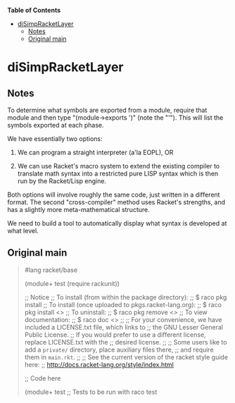 **Table of Contents**

  - [diSimpRacketLayer](#disimpracketlayer)
    - [Notes](#notes)
    - [Original main](#original-main)

<!--- END TOC -->

# diSimpRacketLayer

## Notes

To determine what symbols are exported from a module, require that module 
and then type "(module->exports '<module-name>)" (note the "'"). This 
will list the symbols exported at each phase.

We have essentially two options:

1. We can program a straight interpreter (a'la EOPL), OR

2. We can use Racket's macro system to extend the existing compiler to 
translate math syntax into a restricted pure LISP syntax which is then 
run by the Racket/Lisp engine.

Both options will involve roughly the same code, just written in a 
different format.  The second "cross-compiler" method uses Racket's 
strengths, and has a slightly more meta-mathematical structure.

We need to build a tool to automatically display what syntax is developed 
at what level.

## Original main

> #lang racket/base
>
> (module+ test
>  (require rackunit))
> 
> ;; Notice
> ;; To install (from within the package directory):
> ;;   $ raco pkg install
> ;; To install (once uploaded to pkgs.racket-lang.org):
> ;;   $ raco pkg install <<name>>
> ;; To uninstall:
> ;;   $ raco pkg remove <<name>>
> ;; To view documentation:
> ;;   $ raco doc <<name>>
> ;;
> ;; For your convenience, we have included a LICENSE.txt file, which links to
> ;; the GNU Lesser General Public License.
> ;; If you would prefer to use a different license, replace LICENSE.txt with the
> ;; desired license.
> ;;
> ;; Some users like to add a `private/` directory, place auxiliary files there,
> ;; and require them in `main.rkt`.
> ;;
> ;; See the current version of the racket style guide here:
> ;; http://docs.racket-lang.org/style/index.html
> 
> ;; Code here
> 
> (module+ test
>   ;; Tests to be run with raco test